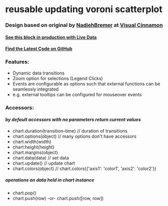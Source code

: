 # reusable updating voroni scatterplot

### Design based on original by [NadiehBremer](https://twitter.com/NadiehBremer) at [Visual Cinnamon](http://www.visualcinnamon.com/2015/07/voronoi.html)

#### [See this block in production with Live Data](http://tennisvisuals.com/Scatter)

#### [Find the Latest Code on GitHub](https://github.com/TennisVisuals/)

### Features:
- Dynamic data transitions
- Zoom option for selections (Legend Clicks)
- Events are configurable as options such that external functions can be seamlessly integrated
 - e.g. external tooltips can be configured for mouseover events

### Accessors:
#### *by default accessors with no parameters return current values*
- chart.duration(transition-time) // duration of transitions
- chart.options(object) // many options don't have accessors
- chart.width(width)
- chart.height(height)
- chart.margins(object)
- chart.data(data) // set data
- chart.update() // update chart
- chart.colors(object) // chart.colors({'axis1': 'color1', 'axis2': 'color2'})

##### operations on data held in chart instance
- chart.pop()
- chart.push(row) -or- chart.push([row, row])
